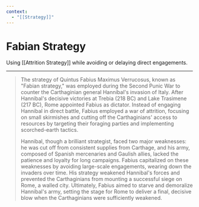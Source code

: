 ```yaml
---
context:
  - "[[Strategy]]"
---
```


# Fabian Strategy

Using [[Attrition Strategy]] while avoiding or delaying direct engagements.

---

> The strategy of Quintus Fabius Maximus Verrucosus, known as "Fabian strategy," was employed during the Second Punic War to counter the Carthaginian general Hannibal's invasion of Italy. After Hannibal's decisive victories at Trebia (218 BC) and Lake Trasimene (217 BC), Rome appointed Fabius as dictator. Instead of engaging Hannibal in direct battle, Fabius employed a war of attrition, focusing on small skirmishes and cutting off the Carthaginians' access to resources by targeting their foraging parties and implementing scorched-earth tactics.
>
> Hannibal, though a brilliant strategist, faced two major weaknesses: he was cut off from consistent supplies from Carthage, and his army, composed of Spanish mercenaries and Gaulish allies, lacked the patience and loyalty for long campaigns. Fabius capitalized on these weaknesses by avoiding large-scale engagements, wearing down the invaders over time. His strategy weakened Hannibal's forces and prevented the Carthaginians from mounting a successful siege on Rome, a walled city. Ultimately, Fabius aimed to starve and demoralize Hannibal's army, setting the stage for Rome to deliver a final, decisive blow when the Carthaginians were sufficiently weakened.

